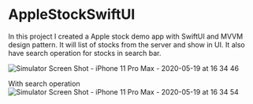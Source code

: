 # AppleStockSwiftUI

In this project I created a Apple stock demo app with SwiftUI and MVVM design pattern.
It will list of stocks from the server and show in UI.
It also have search operation for stocks in search bar.


![Simulator Screen Shot - iPhone 11 Pro Max - 2020-05-19 at 16 34 46](https://user-images.githubusercontent.com/32384820/82320265-9d640500-99f0-11ea-8bec-c74bd13488a4.png)


With search operation
![Simulator Screen Shot - iPhone 11 Pro Max - 2020-05-19 at 16 34 54](https://user-images.githubusercontent.com/32384820/82320297-a8b73080-99f0-11ea-944e-548ffbc68438.png)
